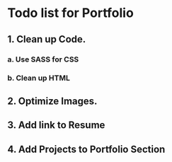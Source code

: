 # Todo list for Portfolio
## 1. Clean up Code.
### a. Use SASS for CSS
### b. Clean up HTML
## 2. Optimize Images.
####
## 3. Add link to Resume
## 4. Add Projects to Portfolio Section
